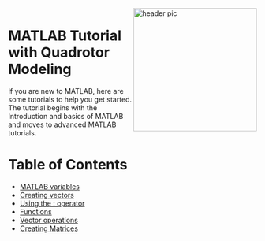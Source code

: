 <img src="https://github.com/AkshayLaddha943/MATLAB_Tutorial_with_Quadrotor_Modeling/blob/main/matlab.png" align="right" width="250" alt="header pic"/>

# MATLAB Tutorial with Quadrotor Modeling

If you are new to MATLAB, here are some tutorials to help you get started. The tutorial begins with the Introduction and basics of MATLAB and moves to advanced MATLAB tutorials.

# Table of Contents
   * [MATLAB variables](https://www.youtube.com/watch?v=L-Y8Q--I2YM&feature=youtu.be)
   * [Creating vectors](https://www.youtube.com/watch?v=8OQyjKBo0kM&feature=youtu.be)
   * [Using the : operator](https://www.youtube.com/watch?v=-nnyr8jdoFg&feature=youtu.be)
   * [Functions](https://www.youtube.com/watch?v=2DZSBODL5oQ&feature=youtu.be)
   * [Vector operations](https://www.youtube.com/watch?v=rWoYfSLF3rY&feature=youtu.be)
   * [Creating Matrices](https://www.youtube.com/watch?v=uEaSPQz5-p0&feature=youtu.be)
